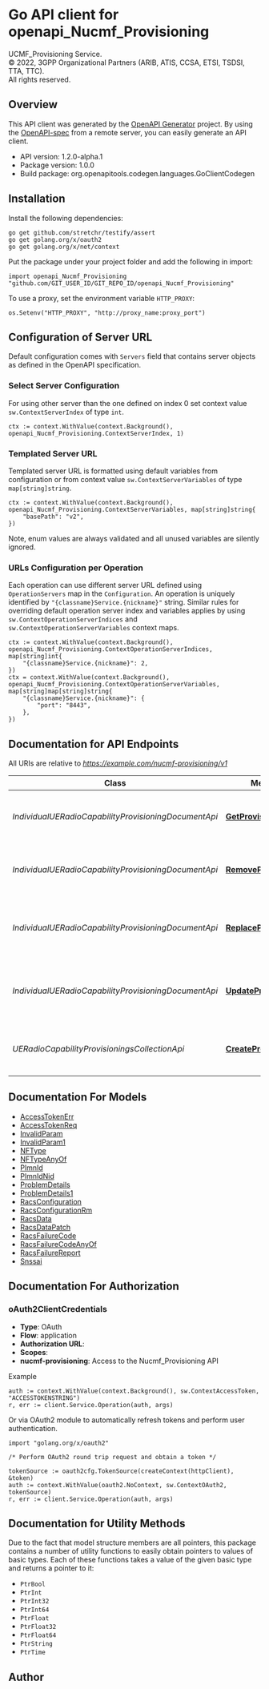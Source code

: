 # Go API client for openapi_Nucmf_Provisioning

UCMF_Provisioning Service.  
© 2022, 3GPP Organizational Partners (ARIB, ATIS, CCSA, ETSI, TSDSI, TTA, TTC).  
All rights reserved.


## Overview
This API client was generated by the [OpenAPI Generator](https://openapi-generator.tech) project.  By using the [OpenAPI-spec](https://www.openapis.org/) from a remote server, you can easily generate an API client.

- API version: 1.2.0-alpha.1
- Package version: 1.0.0
- Build package: org.openapitools.codegen.languages.GoClientCodegen

## Installation

Install the following dependencies:

```shell
go get github.com/stretchr/testify/assert
go get golang.org/x/oauth2
go get golang.org/x/net/context
```

Put the package under your project folder and add the following in import:

```golang
import openapi_Nucmf_Provisioning "github.com/GIT_USER_ID/GIT_REPO_ID/openapi_Nucmf_Provisioning"
```

To use a proxy, set the environment variable `HTTP_PROXY`:

```golang
os.Setenv("HTTP_PROXY", "http://proxy_name:proxy_port")
```

## Configuration of Server URL

Default configuration comes with `Servers` field that contains server objects as defined in the OpenAPI specification.

### Select Server Configuration

For using other server than the one defined on index 0 set context value `sw.ContextServerIndex` of type `int`.

```golang
ctx := context.WithValue(context.Background(), openapi_Nucmf_Provisioning.ContextServerIndex, 1)
```

### Templated Server URL

Templated server URL is formatted using default variables from configuration or from context value `sw.ContextServerVariables` of type `map[string]string`.

```golang
ctx := context.WithValue(context.Background(), openapi_Nucmf_Provisioning.ContextServerVariables, map[string]string{
	"basePath": "v2",
})
```

Note, enum values are always validated and all unused variables are silently ignored.

### URLs Configuration per Operation

Each operation can use different server URL defined using `OperationServers` map in the `Configuration`.
An operation is uniquely identified by `"{classname}Service.{nickname}"` string.
Similar rules for overriding default operation server index and variables applies by using `sw.ContextOperationServerIndices` and `sw.ContextOperationServerVariables` context maps.

```golang
ctx := context.WithValue(context.Background(), openapi_Nucmf_Provisioning.ContextOperationServerIndices, map[string]int{
	"{classname}Service.{nickname}": 2,
})
ctx = context.WithValue(context.Background(), openapi_Nucmf_Provisioning.ContextOperationServerVariables, map[string]map[string]string{
	"{classname}Service.{nickname}": {
		"port": "8443",
	},
})
```

## Documentation for API Endpoints

All URIs are relative to *https://example.com/nucmf-provisioning/v1*

Class | Method | HTTP request | Description
------------ | ------------- | ------------- | -------------
*IndividualUERadioCapabilityProvisioningDocumentApi* | [**GetProvisioning**](docs/IndividualUERadioCapabilityProvisioningDocumentApi.md#getprovisioning) | **Get** /provisionings/{provisioningId} | Get an Individual UE radio capability provisioning
*IndividualUERadioCapabilityProvisioningDocumentApi* | [**RemoveProvisioning**](docs/IndividualUERadioCapabilityProvisioningDocumentApi.md#removeprovisioning) | **Delete** /provisionings/{provisioningId} | Remove an Individual UE radio capability provisioning
*IndividualUERadioCapabilityProvisioningDocumentApi* | [**ReplaceProvisioning**](docs/IndividualUERadioCapabilityProvisioningDocumentApi.md#replaceprovisioning) | **Put** /provisionings/{provisioningId} | Replace (PUT) an Individual UE radio capability provisioning
*IndividualUERadioCapabilityProvisioningDocumentApi* | [**UpdateProvisioning**](docs/IndividualUERadioCapabilityProvisioningDocumentApi.md#updateprovisioning) | **Patch** /provisionings/{provisioningId} | Update (PATCH) an Individual UE radio capability provisioning
*UERadioCapabilityProvisioningsCollectionApi* | [**CreateProvisioning**](docs/UERadioCapabilityProvisioningsCollectionApi.md#createprovisioning) | **Post** /provisionings | Create an Individual UE radio capability provisioning


## Documentation For Models

 - [AccessTokenErr](docs/AccessTokenErr.md)
 - [AccessTokenReq](docs/AccessTokenReq.md)
 - [InvalidParam](docs/InvalidParam.md)
 - [InvalidParam1](docs/InvalidParam1.md)
 - [NFType](docs/NFType.md)
 - [NFTypeAnyOf](docs/NFTypeAnyOf.md)
 - [PlmnId](docs/PlmnId.md)
 - [PlmnIdNid](docs/PlmnIdNid.md)
 - [ProblemDetails](docs/ProblemDetails.md)
 - [ProblemDetails1](docs/ProblemDetails1.md)
 - [RacsConfiguration](docs/RacsConfiguration.md)
 - [RacsConfigurationRm](docs/RacsConfigurationRm.md)
 - [RacsData](docs/RacsData.md)
 - [RacsDataPatch](docs/RacsDataPatch.md)
 - [RacsFailureCode](docs/RacsFailureCode.md)
 - [RacsFailureCodeAnyOf](docs/RacsFailureCodeAnyOf.md)
 - [RacsFailureReport](docs/RacsFailureReport.md)
 - [Snssai](docs/Snssai.md)


## Documentation For Authorization



### oAuth2ClientCredentials


- **Type**: OAuth
- **Flow**: application
- **Authorization URL**: 
- **Scopes**: 
 - **nucmf-provisioning**: Access to the Nucmf_Provisioning API

Example

```golang
auth := context.WithValue(context.Background(), sw.ContextAccessToken, "ACCESSTOKENSTRING")
r, err := client.Service.Operation(auth, args)
```

Or via OAuth2 module to automatically refresh tokens and perform user authentication.

```golang
import "golang.org/x/oauth2"

/* Perform OAuth2 round trip request and obtain a token */

tokenSource := oauth2cfg.TokenSource(createContext(httpClient), &token)
auth := context.WithValue(oauth2.NoContext, sw.ContextOAuth2, tokenSource)
r, err := client.Service.Operation(auth, args)
```


## Documentation for Utility Methods

Due to the fact that model structure members are all pointers, this package contains
a number of utility functions to easily obtain pointers to values of basic types.
Each of these functions takes a value of the given basic type and returns a pointer to it:

* `PtrBool`
* `PtrInt`
* `PtrInt32`
* `PtrInt64`
* `PtrFloat`
* `PtrFloat32`
* `PtrFloat64`
* `PtrString`
* `PtrTime`

## Author



